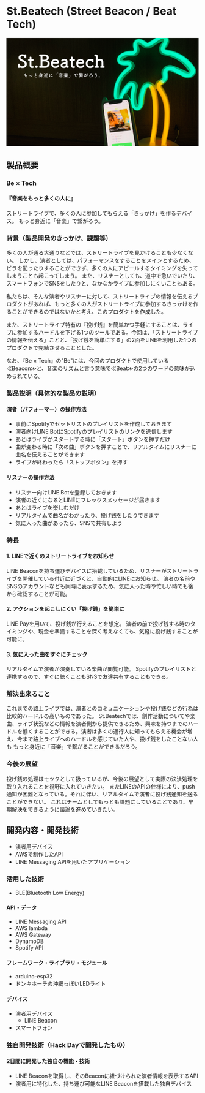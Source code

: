 # St.Beatech (Street Beacon / Beat Tech)
[![St.Beatech](image.png)](https://www.youtube.com/watch?v=9hLij3E5S1E)

## 製品概要
### Be × Tech
#### 『音楽をもっと多くの人に』

ストリートライブで、多くの人に参加してもらえる「きっかけ」を作るデバイス。
もっと身近に「音楽」で繋がろう。

### 背景（製品開発のきっかけ、課題等）
多くの人が通る大通りなどでは、ストリートライブを見かけることも少なくない。
しかし、演者としては、パフォーマンスをすることをメインとするため、ビラを配ったりすることができず、多くの人にアピールするタイミングを失ってしまうことも起こってしまう。
また、リスナーとしても、道中で急いでいたり、スマートフォンでSNSをしたりと、なかなかライブに参加しにくいこともある。

私たちは、そんな演者やリスナーに対して、ストリートライブの情報を伝えるプロダクトがあれば、もっと多くの人がストリートライブに参加するきっかけを作ることができるのではないかと考え、このプロダクトを作成した。

また、ストリートライブ特有の『投げ銭』を簡単かつ手軽にすることは、ライブに参加するハードルを下げる1つのツールである。今回は、「ストリートライブの情報を伝える」ことと、「投げ銭を簡単にする」の2面をLINEを利用した1つのプロダクトで完結させることとした。

なお、『Be × Tech』の"Be"には、今回のプロダクトで使用している≪Beacon≫と、音楽のリズムと言う意味で≪Beat≫の2つのワードの意味が込められている。


### 製品説明（具体的な製品の説明）
#### 演者（パフォーマー）の操作方法
- 事前にSpotifyでセットリストのプレイリストを作成しておきます
- 演者向けLINE BotにSpotifyのプレイリストのリンクを送信します
- あとはライブがスタートする時に「スタート」ボタンを押すだけ
- 曲が変わる時に「次の曲」ボタンを押すことで、リアルタイムにリスナーに曲名を伝えることができます
- ライブが終わったら「ストップボタン」を押す

#### リスナーの操作方法
- リスナー向けLINE Botを登録しておきます
- 演者の近くになるとLINEにフレックスメッセージが届きます
- あとはライブを楽しむだけ
- リアルタイムで曲名がわかったり、投げ銭をしたりできます
- 気に入った曲があったら、SNSで共有しよう

### 特長

#### 1. LINEで近くのストリートライブをお知らせ
LINE Beaconを持ち運びデバイスに搭載しているため、リスナーがストリートライブを開催している付近に近づくと、自動的にLINEにお知らせ。
演者の名前やSNSのアカウントなども同時に表示するため、気に入った時や忙しい時でも後から確認することが可能。

#### 2. アクションを起こしにくい「投げ銭」を簡単に
LINE Payを用いて、投げ銭が行えることを想定。
演者の前で投げ銭する時のタイミングや、現金を準備することを深く考えなくても、気軽に投げ銭することが可能に。

#### 3. 気に入った曲をすぐにチェック
リアルタイムで演者が演奏している楽曲が閲覧可能。
Spotifyのプレイリストと連携するので、すぐに聴くこともSNSで友達共有することもできる。

### 解決出来ること
これまでの路上ライブでは、演者とのコミュニケーションや投げ銭などの行為は比較的ハードルの高いものであった。
St.Beatechでは、創作活動についてや楽曲、ライブ状況などの情報を演者側から提供できるため、興味を持つまでのハードルを低くすることができる。演者は多くの通行人に知ってもらえる機会が増え、今まで路上ライブへのハードルを感じていた人や、投げ銭をしたことない人も
もっと身近に「音楽」で繋がることができるだろう。

### 今後の展望
投げ銭の処理はモックとして扱っているが、今後の展望として実際の決済処理を取り入れることを視野に入れていきたい。
またLINEのAPIの仕様により、push通知が困難となっている。それに伴い、リアルタイムで演者に投げ銭通知を送ることができない。
これはチームとしてもっとも課題にしていることであり、早期解決をできるように議論を進めていきたい。

## 開発内容・開発技術
* 演者用デバイス
* AWSで制作したAPI
* LINE Messaging APIを用いたアプリケーション

### 活用した技術
* BLE(Bluetooth Low Energy)

#### API・データ
* LINE Messaging API
* AWS lambda
* AWS Gateway
* DynamoDB
* Spotify API

#### フレームワーク・ライブラリ・モジュール
* arduino-esp32
* ドンキホーテの沖縄っぽいLEDライト

#### デバイス
* 演者用デバイス
    * LINE Beacon
* スマートフォン


### 独自開発技術（Hack Dayで開発したもの）
#### 2日間に開発した独自の機能・技術
* LINE Beaconを取得し、そのBeaconに紐づけられた演者情報を表示するAPI
* 演者用に特化した、持ち運び可能なLINE Beaconを搭載した独自デバイス
